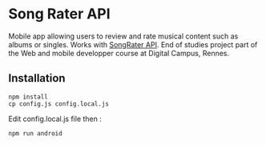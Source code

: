 # Song Rater API

Mobile app allowing users to review and rate musical content such as albums or singles. Works with [SongRater API](https://github.com/n-tanoDC/song_rater_app).
End of studies project part of the Web and mobile developper course at Digital Campus, Rennes.

## Installation

```shell script
npm install
cp config.js config.local.js
```

Edit config.local.js file then :

```shell script
npm run android
```